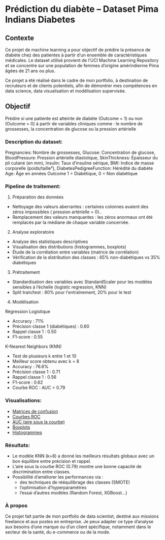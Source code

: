 # Prédiction du diabète – Dataset Pima Indians Diabetes

## Contexte

Ce projet de machine learning a pour objectif de prédire la présence de diabète chez des patientes à partir d’un ensemble de caractéristiques médicales. Le dataset utilisé provient de l’UCI Machine Learning Repository
et se concentre sur une population de femmes d’origine amérindienne Pima âgées de 21 ans ou plus.

Ce projet a été réalisé dans le cadre de mon portfolio, à destination de recruteurs et de clients potentiels, afin de démontrer mes compétences en data science, data visualisation et modélisation supervisée.

## Objectif
Prédire si une patiente est atteinte de diabète (Outcome = 1) ou non (Outcome = 0) à partir de variables cliniques comme : le nombre de grossesses, la concentration de glucose ou la pression artérielle


### Description du dataset:

Pregnancies: Nombre de grossesses, Glucose: Concentration de glucose, BloodPressure: Pression artérielle diastolique, SkinThickness: Épaisseur du pli cutané (en mm), Insulin: Taux d’insuline sérique, BMI: Indice de masse corporelle (poids/taille²), DiabetesPedigreeFunction: Hérédité du diabète
Age: Âge en années
Outcome	1 = Diabétique, 0 = Non diabétique

### Pipeline de traitement:

1. Préparation des données
* Nettoyage des valeurs aberrantes : certaines colonnes avaient des zéros impossibles ( pression artérielle = 0)..
* Remplacement des valeurs manquantes : les zéros anormaux ont été remplacés par la médiane de chaque variable concernée.

2. Analyse exploratoire
* Analyse des statistiques descriptives
* Visualisation des distributions (histogrammes, boxplots)
* Étude de la corrélation entre variables (matrice de corrélation)
* Vérification de la distribution des classes : 65% non-diabétiques vs 35% diabétiques

3. Prétraitement
* Standardisation des variables avec StandardScaler pour les modèles sensibles à l’échelle (logistic regression, KNN)
* Split train/test : 80% pour l'entraînement, 20% pour le test

4. Modélisation

Régression Logistique
* Accuracy : 71%
* Précision classe 1 (diabétiques) : 0.60
* Rappel classe 1 : 0.50
* F1-score : 0.55

K-Nearest Neighbors (KNN)
* Test de plusieurs k entre 1 et 10
* Meilleur score obtenu avec k = 8
* Accuracy : 76.6%
* Précision classe 1 : 0.71
* Rappel classe 1 : 0.56
* F1-score : 0.62
* Courbe ROC : AUC = 0.79

### Visualisations:
* [Matrices de confusion]('images/Boxplots.png')
* [Courbes ROC]('images/Courbe_ROC.png')
* [AUC (aire sous la courbe)](images/Courbe_ROC.png)
* [Boxplots](images/Boxplots.png)
* [Histogrammes](images/Histogrammes.png)

### Résultats:
* Le modèle KNN (k=8) a donné les meilleurs résultats globaux avec un bon équilibre entre précision et rappel.
* L’aire sous la courbe ROC (0.79) montre une bonne capacité de discrimination entre classes.
* Possibilité d’améliorer les performances via :
    * des techniques de rééquilibrage des classes (SMOTE)
    * l’optimisation d’hyperparamètres
    * l’essai d’autres modèles (Random Forest, XGBoost...)



### À propos
Ce projet fait partie de mon portfolio de data scientist, destiné aux missions freelance et aux postes en entreprise. Je peux adapter ce type d’analyse aux besoins d’une marque ou d’un client spécifique, notamment dans le secteur de la santé, du e-commerce ou de la mode.
